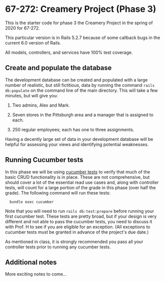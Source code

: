 67-272: Creamery Project (Phase 3)
===

This is the starter code for phase 3 the Creamery Project in the spring of 2020 for 67-272.

This particular version is in Rails 5.2.7 because of some callback bugs in the current 6.0 version of Rails.

All models, controllers, and services have 100% test coverage.


Create and populate the database
---
The development database can be created and populated with a large number of realistic, but still fictitious, data by running the command `rails db:populate` on the command line of the main directory.  This will take a few minutes, but will give you:

1. Two admins, Alex and Mark.

2. Seven stores in the Pittsburgh area and a manager that is assigned to each.

3. 250 regular employees; each has one to three assignments. 

Having a decently large set of data in your development database will be helpful for assessing your views and identifying potential weaknesses.


Running Cucumber tests
---
In this phase we will be using [cucumber tests](https://cukes.info/) to verify that much of the basic CRUD functionality is in place.  These are not comprehensive, but should cover a lot of the essential read use cases and, along with controller tests, will count for a large portion of the grade in this phase (over half the grade).  The following command will run these tests:

```
  bundle exec cucumber
```

Note that you will need to run `rails db:test:prepare` before running your first cucumber test.  These tests are pretty broad, but if your design is very different and not able to pass the cucumber tests, you need to discuss it with Prof. H to see if you are eligible for an exception.  (All exceptions to cucumber tests must be granted in advance of the project's due date.)

As mentioned in class, it is strongly recommended you pass all your controller tests prior to running any cucumber tests.


Additional notes
---
More exciting notes to come...

